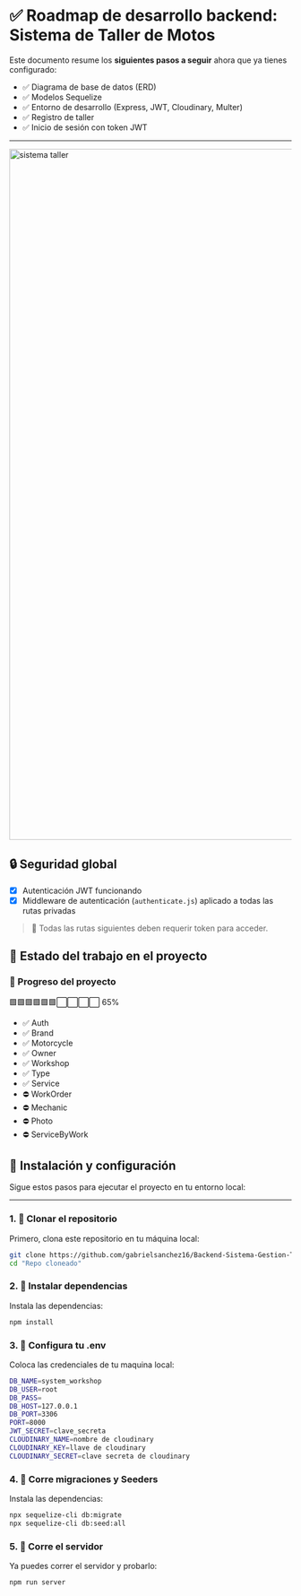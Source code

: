 # ✅ Roadmap de desarrollo backend: Sistema de Taller de Motos

Este documento resume los **siguientes pasos a seguir** ahora que ya tienes configurado:

- ✅ Diagrama de base de datos (ERD)
- ✅ Modelos Sequelize
- ✅ Entorno de desarrollo (Express, JWT, Cloudinary, Multer)
- ✅ Registro de taller
- ✅ Inicio de sesión con token JWT

---
<img width="1087" height="1233" alt="sistema taller" src="https://github.com/user-attachments/assets/e61b55e7-39b2-4721-b1fc-1c64a929fb92" />


## 🔒 Seguridad global

- [x] Autenticación JWT funcionando
- [x] Middleware de autenticación (`authenticate.js`) aplicado a todas las rutas privadas

> 📌 Todas las rutas siguientes deben requerir token para acceder.

## 📝 Estado del trabajo en el proyecto

### 🚧 Progreso del proyecto

🟩🟩🟩🟩🟩🟩⬜⬜⬜⬜ 65%

- ✅ Auth
- ✅ Brand
- ✅ Motorcycle
- ✅ Owner
- ✅ Workshop
- ✅ Type
- ✅ Service
- ⛔ WorkOrder
- ⛔ Mechanic
- ⛔ Photo
- ⛔ ServiceByWork

## 🚀 Instalación y configuración

Sigue estos pasos para ejecutar el proyecto en tu entorno local:

---

### 1. 📁 Clonar el repositorio

Primero, clona este repositorio en tu máquina local:

```bash
git clone https://github.com/gabrielsanchez16/Backend-Sistema-Gestion-Talleres-Motocicletas.git
cd "Repo cloneado"
```

### 2. 📁 Instalar dependencias

Instala las dependencias:

```bash
npm install
```
### 3. 📁 Configura tu .env

Coloca las credenciales de tu maquina local:

```bash
DB_NAME=system_workshop
DB_USER=root
DB_PASS=
DB_HOST=127.0.0.1
DB_PORT=3306
PORT=8000
JWT_SECRET=clave_secreta
CLOUDINARY_NAME=nombre de cloudinary
CLOUDINARY_KEY=llave de cloudinary
CLOUDINARY_SECRET=clave secreta de cloudinary
```

### 4. 📁 Corre migraciones y Seeders

Instala las dependencias:

```bash
npx sequelize-cli db:migrate
npx sequelize-cli db:seed:all
```


### 5. 📁 Corre el servidor

Ya puedes correr el servidor y probarlo:

```bash
npm run server
```